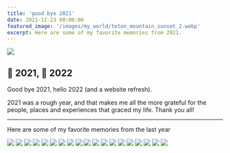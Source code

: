 ```yaml
---
title: 'good bye 2021'
date: 2021-12-23 00:00:00
featured_image: '/images/my_world/teton_mountain_sunset_2.webp'
excerpt: Here are some of my favorite memories from 2021.
---
```


![](/images/my_world/teton_river_sunset.webp)

## 👋 2021, 👋 2022

Good bye 2021, hello 2022 (and a website refresh).

2021 was a rough year, and that makes me all the more grateful for the people, places and experiences that graced my life. Thank you all!

---
Here are some of my favorite memories from the last year



<div class="gallery" data-columns="3">
	<img src="/images/my_world/camper_van_iceland.webp">
	<img src="/images/my_world/fuck_the_system.webp">
	<img src="/images/my_world/hawaii_sunset.webp">
	<img src="/images/my_world/northern_lights_sketch.webp">
	<img src="/images/my_world/yee_backyard.webp">
	<img src="/images/my_world/breaded_chicken.webp">
	<img src="/images/my_world/waitress.webp">
	<img src="/images/my_world/kusama_flower.webp">
	<img src="/images/my_world/vancouver_river.webp">
	<img src="/images/my_world/vancover_lake_night.webp">
	<img src="/images/me/gov_ball.webp">
	<img src="/images/my_world/axe_throwing.webp">
	<img src="/images/my_world/buvette_latte.webp">
	<img src="/images/my_world/outside_lands.webp">
	<img src="/images/my_world/iceland_waterfalls.webp">
	<img src="/images/my_world/toronto_music_garden.webp">
	<img src="/images/my_world/bang_bang_noodles.webp">
	<img src="/images/my_world/kaws.webp">
	<img src="/images/my_world/hawaii_sunrise.webp">



</div>


